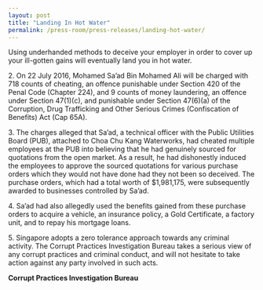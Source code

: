 ```yaml
---
layout: post
title: "Landing In Hot Water"
permalink: /press-room/press-releases/landing-hot-water/
---
```

Using underhanded methods to deceive your employer in order to cover up your ill-gotten gains will eventually land you in hot water.

2\.          On 22 July 2016, Mohamed Sa’ad Bin Mohamed Ali will be charged with 718 counts of cheating, an offence punishable under Section 420 of the Penal Code (Chapter 224), and 9 counts of money laundering, an offence under Section 47(1)(c), and punishable under Section 47(6)(a) of the Corruption, Drug Trafficking and Other Serious Crimes (Confiscation of Benefits) Act (Cap 65A).

3\.          The charges alleged that Sa’ad, a technical officer with the Public Utilities Board (PUB), attached to Choa Chu Kang Waterworks, had cheated multiple employees at the PUB into believing that he had genuinely sourced for quotations from the open market. As a result, he had dishonestly induced the employees to approve the sourced quotations for various purchase orders which they would not have done had they not been so deceived. The purchase orders, which had a total worth of $1,981,175, were subsequently awarded to businesses controlled by Sa’ad.

4\.          Sa’ad had also allegedly used the benefits gained from these purchase orders to acquire a vehicle, an insurance policy, a Gold Certificate, a factory unit, and to repay his mortgage loans.

5\.          Singapore adopts a zero tolerance approach towards any criminal activity. The Corrupt Practices Investigation Bureau takes a serious view of any corrupt practices and criminal conduct, and will not hesitate to take action against any party involved in such acts.

**Corrupt Practices Investigation Bureau**
